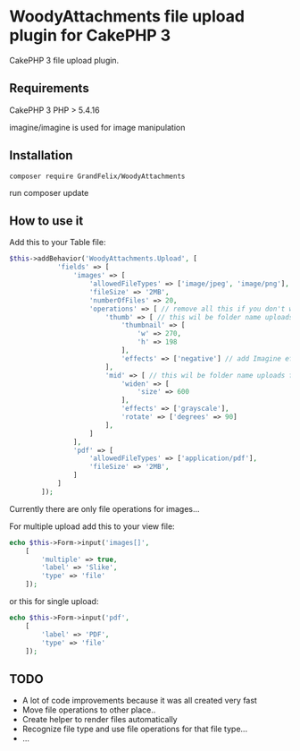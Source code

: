 # WoodyAttachments file upload plugin for CakePHP 3
CakePHP 3 file upload plugin.

## Requirements
CakePHP 3
PHP > 5.4.16

imagine/imagine is used for image manipulation

## Installation

```
composer require GrandFelix/WoodyAttachments
```

run composer update

## How to use it
Add this to your Table file:

```php
$this->addBehavior('WoodyAttachments.Upload', [
            'fields' => [
                'images' => [
                    'allowedFileTypes' => ['image/jpeg', 'image/png'],
                    'fileSize' => '2MB',
                    'numberOfFiles' => 20,
                    'operations' => [ // remove all this if you don't want to make any file operations
                        'thumb' => [ // this wil be folder name uploads folder
                            'thumbnail' => [
                                'w' => 270,
                                'h' => 198
                            ],
                            'effects' => ['negative'] // add Imagine effects
                        ],
                        'mid' => [ // this wil be folder name uploads folder
                            'widen' => [
                                'size' => 600
                            ],
                            'effects' => ['grayscale'],
                            'rotate' => ['degrees' => 90]
                        ],
                    ]
                ],
                'pdf' => [
                    'allowedFileTypes' => ['application/pdf'],
                    'fileSize' => '2MB',
                ]
            ]
        ]);
```

Currently there are only file operations for images...


For multiple upload add this to your view file:

```php
echo $this->Form->input('images[]',
    [
        'multiple' => true,
        'label' => 'Slike',
        'type' => 'file'
    ]);
```
            
or this for single upload:

```php
echo $this->Form->input('pdf',
    [
        'label' => 'PDF',
        'type' => 'file'
    ]);
```         

## TODO
 - A lot of code improvements because it was all created very fast
 - Move file operations to other place..
 - Create helper to render files automatically
 - Recognize file type and use file operations for that file type...
 - ...